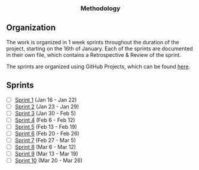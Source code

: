 <h3 align="center">Methodology</h3>

## Organization

The work is organized in 1 week sprints throughout the duration of the project, starting on the 16th of January.
Each of the sprints are documented in their own file, which contains a Retrospective & Review of the sprint. 

The sprints are organized using GitHub Projects, which can be found [here](https://github.com/users/thedatasnok/projects/3).

## Sprints

- [ ] [Sprint 1](docs/sprints/SPRINT1.md) (Jan 16 - Jan 22)
- [ ] [Sprint 2](docs/sprints/SPRINT2.md) (Jan 23 - Jan 29)
- [ ] [Sprint 3](docs/sprints/SPRINT3.md) (Jan 30 - Feb 5)
- [ ] [Sprint 4](docs/sprints/SPRINT4.md) (Feb 6 - Feb 12)
- [ ] [Sprint 5](docs/sprints/SPRINT5.md) (Feb 13 - Feb 19)
- [ ] [Sprint 6](docs/sprints/SPRINT6.md) (Feb 20 - Feb 26)
- [ ] [Sprint 7](docs/sprints/SPRINT7.md) (Feb 27 - Mar 5)
- [ ] [Sprint 8](docs/sprints/SPRINT8.md) (Mar 6 - Mar 12)
- [ ] [Sprint 9](docs/sprints/SPRINT9.md) (Mar 13 - Mar 19)
- [ ] [Sprint 10](docs/sprints/SPRINT10.md) (Mar 20 - Mar 26)
